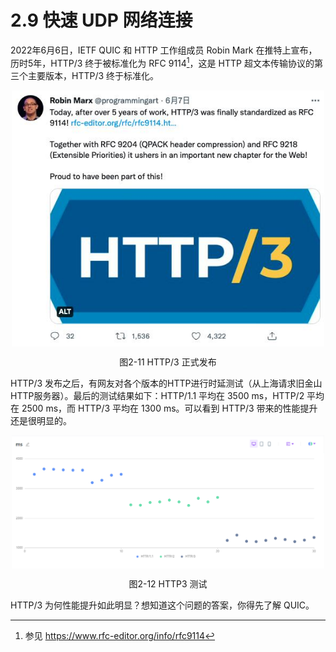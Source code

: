 # 2.9 快速 UDP 网络连接

2022年6月6日，IETF QUIC 和 HTTP 工作组成员 Robin Mark 在推特上宣布，历时5年，HTTP/3 终于被标准化为 RFC 9114[^1]，这是 HTTP 超文本传输协议的第三个主要版本，HTTP/3 终于标准化。

<div  align="center">
	<img src="../assets/http3-11.png" width = "500"  align=center />
	<p>图2-11 HTTP/3 正式发布</p>
</div> 

HTTP/3 发布之后，有网友对各个版本的HTTP进行时延测试（从上海请求旧金山HTTP服务器）。最后的测试结果如下：HTTP/1.1 平均在 3500 ms，HTTP/2 平均在 2500 ms，而 HTTP/3 平均在 1300 ms。可以看到 HTTP/3 带来的性能提升还是很明显的。

<div  align="center">
	<img src="../assets/http3.png" width = "500"  align=center />
	<p>图2-12 HTTP3 测试</p>
</div> 

HTTP/3 为何性能提升如此明显？想知道这个问题的答案，你得先了解 QUIC。

[^1]: 参见 https://www.rfc-editor.org/info/rfc9114